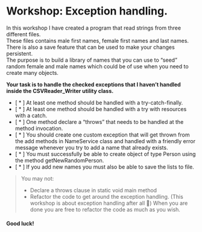 # Workshop: Exception handling.

In this workshop I have created a program that read strings from three different files.  
These files contains male first names, female first names and last names.  
There is also a save feature that can be used to make your changes persistent.  
The purpose is to build a library of names that you can use to “seed” random female and male names which could be of use when you need to create many
objects.


**Your task is to handle the checked exceptions that I haven’t handled inside the CSVReader_Writer
utility class.**

- [ * ] At least one method should be handled with a try-catch-finally.
- [ * ] At least one method should be handled with a try with resources with a catch.
- [ * ] One method declare a “throws” that needs to be handled at the method invocation.
- [ * ] You should create one custom exception that will get thrown from the add methods in
NameService class and handled with a friendly error message whenever you try to add a
name that already exists.
- [ * ] You must successfully be able to create object of type Person using the method
getNewRandomPerson.
- [ * ] If you add new names you must also be able to save the lists to file.



>You may not:
>- Declare a throws clause in static void main method
>- Refactor the code to get around the exception handling. (This workshop is about exception
handling after all ) When you are done you are free to refactor the code as much as you
wish.  

#### Good luck!